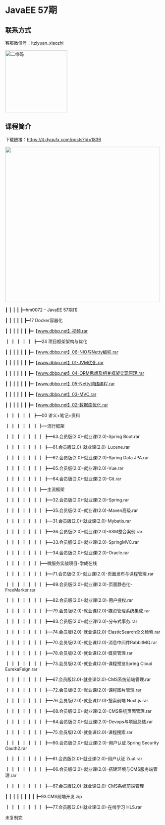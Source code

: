 # JavaEE 57期

## 联系方式

客服微信号：itziyuan_xiaozhi

<img src="https://ziyuanyun.oss-cn-guangzhou.aliyuncs.com/common/20240614073449/666b82192834a.jpg" width="200" height="200" alt="二维码">

## 课程简介

下载链接：https://it.dyqufx.com/posts?id=1836

<img src="https://ziyuanyun.oss-cn-guangzhou.aliyuncs.com/yun/20240515183545/664490017e7d9.jpg" width="500" alt="">

  ┃ ┃ ┃ ┃ ┣━hm0072 &#8211; JavaEE 57期(1)

 ┃ ┃ ┃ ┃ ┃ ┣━17 Docker容器化

 ┃ ┃ ┃ ┃ ┃ ┃ ┣━【www.dbbp.net】视频.rar

 ┃ ┃ ┃ ┃ ┃ ┣━24 项目框架架构与优化

 ┃ ┃ ┃ ┃ ┃ ┃ ┣━【www.dbbp.net】06-NIO与Netty编程.rar

 ┃ ┃ ┃ ┃ ┃ ┃ ┣━【www.dbbp.net】01-JVM优化.rar

 ┃ ┃ ┃ ┃ ┃ ┃ ┣━【www.dbbp.net】04-ORM思想及相关框架实现原理.rar

 ┃ ┃ ┃ ┃ ┃ ┃ ┣━【www.dbbp.net】05-Netty网络编程.rar

 ┃ ┃ ┃ ┃ ┃ ┃ ┣━【www.dbbp.net】03-MVC.rar

 ┃ ┃ ┃ ┃ ┃ ┃ ┣━【www.dbbp.net】02-数据库优化.rar

 ┃ ┃ ┃ ┃ ┃ ┣━00 讲义+笔记+资料

 ┃ ┃ ┃ ┃ ┃ ┃ ┣━流行框架

 ┃ ┃ ┃ ┃ ┃ ┃ ┃ ┣━63.会员版(2.0)-就业课(2.0)-Spring Boot.rar

 ┃ ┃ ┃ ┃ ┃ ┃ ┃ ┣━61.会员版(2.0)-就业课(2.0)-Lucene.rar

 ┃ ┃ ┃ ┃ ┃ ┃ ┃ ┣━62.会员版(2.0)-就业课(2.0)-Spring Data JPA.rar

 ┃ ┃ ┃ ┃ ┃ ┃ ┃ ┣━65.会员版(2.0)-就业课(2.0)-Vue.rar

 ┃ ┃ ┃ ┃ ┃ ┃ ┃ ┣━64.会员版(2.0)-就业课(2.0)-Git.rar

 ┃ ┃ ┃ ┃ ┃ ┃ ┣━主流框架

 ┃ ┃ ┃ ┃ ┃ ┃ ┃ ┣━32.会员版(2.0)-就业课(2.0)-Spring.rar

 ┃ ┃ ┃ ┃ ┃ ┃ ┃ ┣━35.会员版(2.0)-就业课(2.0)-Maven高级.rar

 ┃ ┃ ┃ ┃ ┃ ┃ ┃ ┣━31.会员版(2.0)-就业课(2.0)-Mybatis.rar

 ┃ ┃ ┃ ┃ ┃ ┃ ┃ ┣━36.会员版(2.0)-就业课(2.0)-SSM整合案例.rar

 ┃ ┃ ┃ ┃ ┃ ┃ ┃ ┣━33.会员版(2.0)-就业课(2.0)-SpringMVC.rar

 ┃ ┃ ┃ ┃ ┃ ┃ ┃ ┣━34.会员版(2.0)-就业课(2.0)-Oracle.rar

 ┃ ┃ ┃ ┃ ┃ ┃ ┣━微服务实战项目-学成在线

 ┃ ┃ ┃ ┃ ┃ ┃ ┃ ┣━71.会员版(2.0)-就业课(2.0)-页面发布与课程管理.rar

 ┃ ┃ ┃ ┃ ┃ ┃ ┃ ┣━69.会员版(2.0)-就业课(2.0)-页面静态化-FreeMarker.rar

 ┃ ┃ ┃ ┃ ┃ ┃ ┃ ┣━82.会员版(2.0)-就业课(2.0)-用户授权.rar

 ┃ ┃ ┃ ┃ ┃ ┃ ┃ ┣━79.会员版(2.0)-就业课(2.0)-媒资管理系统集成.rar

 ┃ ┃ ┃ ┃ ┃ ┃ ┃ ┣━83.会员版(2.0)-就业课(2.0)-分布式事务.rar

 ┃ ┃ ┃ ┃ ┃ ┃ ┃ ┣━74.会员版(2.0)-就业课(2.0)-ElasticSearch全文检索.rar

 ┃ ┃ ┃ ┃ ┃ ┃ ┃ ┣━70.会员版(2.0)-就业课(2.0)-消息中间件RabbitMQ.rar

 ┃ ┃ ┃ ┃ ┃ ┃ ┃ ┣━78.会员版(2.0)-就业课(2.0)-媒资管理.rar

 ┃ ┃ ┃ ┃ ┃ ┃ ┃ ┣━73.会员版(2.0)-就业课(2.0)-课程预览Spring Cloud EurekaFeign.rar

 ┃ ┃ ┃ ┃ ┃ ┃ ┃ ┣━67.会员版(2.0)-就业课(2.0)-CMS系统前端管理.rar

 ┃ ┃ ┃ ┃ ┃ ┃ ┃ ┣━72.会员版(2.0)-就业课(2.0)-课程图片管理.rar

 ┃ ┃ ┃ ┃ ┃ ┃ ┃ ┣━76.会员版(2.0)-就业课(2.0)-搜索前端 Nuxt.js.rar

 ┃ ┃ ┃ ┃ ┃ ┃ ┃ ┣━68.会员版(2.0)-就业课(2.0)-CMS系统页面管理.rar

 ┃ ┃ ┃ ┃ ┃ ┃ ┃ ┣━84.会员版(2.0)-就业课(2.0)-Devops与项目总结.rar

 ┃ ┃ ┃ ┃ ┃ ┃ ┃ ┣━75.会员版(2.0)-就业课(2.0)-课程搜索.rar

 ┃ ┃ ┃ ┃ ┃ ┃ ┃ ┣━80.会员版(2.0)-就业课(2.0)-用户认证 Spring Security Oauth2.rar

 ┃ ┃ ┃ ┃ ┃ ┃ ┃ ┣━81.会员版(2.0)-就业课(2.0)-用户认证 Zuul.rar

 ┃ ┃ ┃ ┃ ┃ ┃ ┃ ┣━66.会员版(2.0)-就业课(2.0)-搭建环境与CMS服务端管理.rar

 ┃ ┃ ┃ ┃ ┃ ┃ ┃ ┣━67.会员版(2.0)-就业课(2.0)-CMS系统前端管理

 ┃ ┃ ┃ ┃ ┃ ┃ ┃ ┃ ┣━93.CMS前端开发.zip

 ┃ ┃ ┃ ┃ ┃ ┃ ┃ ┣━77.会员版(2.0)-就业课(2.0)-在线学习 HLS.rar

 未复制完

  